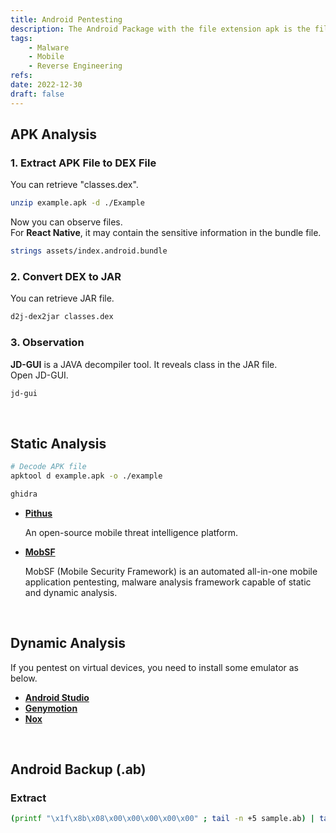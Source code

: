 ```yaml
---
title: Android Pentesting
description: The Android Package with the file extension apk is the file format used by the Android operating system, and a number of other Android-based operating systems for distribution and installation of mobile apps, mobile games and middleware.
tags:
    - Malware
    - Mobile
    - Reverse Engineering
refs:
date: 2022-12-30
draft: false
---
```


## APK Analysis

### 1. Extract APK File to DEX File

You can retrieve "classes.dex".

```sh
unzip example.apk -d ./Example
```

Now you can observe files.  
For **React Native**, it may contain the sensitive information in the bundle file.

```sh
strings assets/index.android.bundle
```

### 2. Convert DEX to JAR

You can retrieve JAR file.

```sh
d2j-dex2jar classes.dex
```

### 3. Observation

**JD-GUI** is a JAVA decompiler tool. It reveals class in the JAR file.  
Open JD-GUI.

```sh
jd-gui
```

<br />

## Static Analysis

```sh
# Decode APK file
apktool d example.apk -o ./example

ghidra
```

- **[Pithus](https://beta.pithus.org/)**
    
    An open-source mobile threat intelligence platform.

- **[MobSF](https://github.com/MobSF/Mobile-Security-Framework-MobSF)**

    MobSF (Mobile Security Framework) is an automated all-in-one mobile application pentesting, malware analysis framework capable of static and dynamic analysis.

<br />

## Dynamic Analysis

If you pentest on virtual devices, you need to install some emulator as below. 

- **[Android Studio](https://developer.android.com/studio)**
- **[Genymotion](https://www.genymotion.com/)**
- **[Nox](https://www.bignox.com/)**

<br />

## Android Backup (.ab)

### Extract

```sh
(printf "\x1f\x8b\x08\x00\x00\x00\x00\x00" ; tail -n +5 sample.ab) | tar -xvz
```
